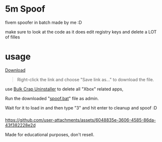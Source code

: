 # 5m Spoof

fivem spoofer in batch made by me :D

make sure to look at the code as it does edit registry keys and delete a LOT of filles

# usage

[Download](https://github.com/M1noa/5m-spoof/raw/refs/heads/main/spoof.bat)
> Right-click the link and choose "Save link as..." to download the file.

use [Bulk Crap Uninstaller](https://github.com/Klocman/Bulk-Crap-Uninstaller/releases) to delete all "Xbox" related apps,

Run the downloaded "[spoof.bat](https://github.com/M1noa/5m-spoof/raw/refs/heads/main/spoof.bat)" file as admin.

Wait for it to load in and then type "3" and hit enter to cleanup and spoof :D

###
###
###


https://github.com/user-attachments/assets/6048835e-3606-4585-86da-43f382228e2d





Made for educational purposes, don't resell.
